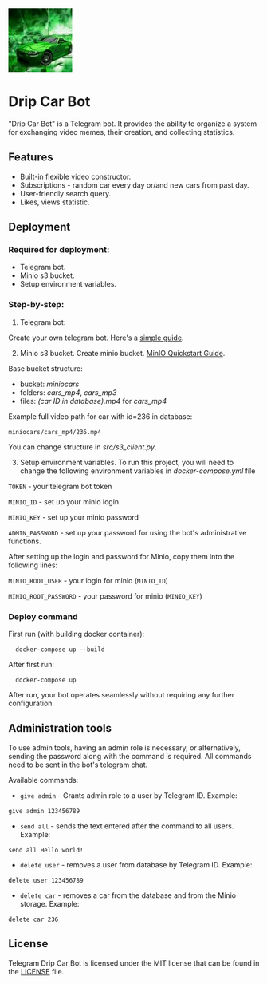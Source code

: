 <img src="data/constructor/template/car_template.png" width="128"/>

# Drip Car Bot

"Drip Car Bot" is a Telegram bot. It provides the ability to organize a system for exchanging video memes, their creation, and collecting statistics.

## Features

- Built-in flexible video constructor.
- Subscriptions - random car every day or/and new cars from past day.
- User-friendly search query.
- Likes, views statistic.




## Deployment

### Required for deployment:

- Telegram bot.
- Minio s3 bucket.
- Setup environment variables.

### Step-by-step:
1. Telegram bot:
    
Create your own telegram bot. Here's a [simple guide](https://core.telegram.org/bots/features#creating-a-new-bot).


2. Minio s3 bucket.
Create minio bucket. [MinIO Quickstart Guide](https://charts.min.io/).

Base bucket structure:
- bucket: *miniocars*
- folders: *cars_mp4*, *cars_mp3*
- files: *(car ID in database).mp4* for *cars_mp4*

Example full video path for car with id=236 in database:
```
miniocars/cars_mp4/236.mp4
```

You can change structure in *src/s3_client.py*.

3. Setup environment variables. 
  To run this project, you will need to change the following environment variables in *docker-compose.yml* file

`TOKEN` - your telegram bot token

`MINIO_ID` - set up your minio login 

`MINIO_KEY` - set up your minio password

`ADMIN_PASSWORD` - set up your password for using the bot's administrative functions.

After setting up the login and password for Minio, copy them into the following lines:

`MINIO_ROOT_USER` - your login for minio (`MINIO_ID`)

`MINIO_ROOT_PASSWORD` - your password for minio (`MINIO_KEY`)


### Deploy command 

First run (with building docker container):
```docker command
  docker-compose up --build
```

After first run:
```docker command
  docker-compose up
```

After run, your bot operates seamlessly without requiring any further configuration.

## Administration tools

To use admin tools, having an admin role is necessary, or alternatively, sending the password along with the command is required. All commands need to be sent in the bot's telegram chat.

Available commands:

- `give admin` - Grants admin role to a user by Telegram ID. Example:
```
give admin 123456789
```

- `send all` - sends the text entered after the command to all users. Example:
```
send all Hello world!
```

- `delete user` - removes a user from database by Telegram ID. Example:
```
delete user 123456789
```

- `delete car` - removes a car from the database and from the Minio storage. Example:
```
delete car 236
```
## License

Telegram Drip Car Bot is licensed under the MIT license that can be found in the [LICENSE](https://github.com/Pundanya/TG_DripcarBot/edit/main/LICENSE) file.

